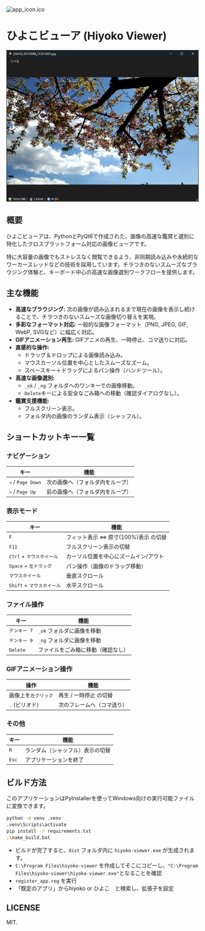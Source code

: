 ![app_icon.ico](app_icon.ico)

# ひよこビューア (Hiyoko Viewer)
![alt text](doc/ss.png)
## 概要

ひよこビューアは、PythonとPyQt6で作成された、画像の高速な鑑賞と選別に特化したクロスプラットフォーム対応の画像ビューアです。

特に大容量の画像でもストレスなく閲覧できるよう、非同期読み込みや永続的なワーカースレッドなどの技術を採用しています。チラつきのないスムーズなブラウジング体験と、キーボード中心の高速な画像選別ワークフローを提供します。

## 主な機能

- **高速なブラウジング:** 次の画像が読み込まれるまで現在の画像を表示し続けることで、チラつきのないスムーズな画像切り替えを実現。
- **多彩なフォーマット対応:** 一般的な画像フォーマット（PNG, JPEG, GIF, WebP, SVGなど）に幅広く対応。
- **GIFアニメーション再生:** GIFアニメの再生、一時停止、コマ送りに対応。
- **直感的な操作:**
  - ドラッグ＆ドロップによる画像読み込み。
  - マウスカーソル位置を中心としたスムーズなズーム。
  - スペースキー＋ドラッグによるパン操作（ハンドツール）。
- **高速な画像選別:**
  - `_ok` / `_ng` フォルダへのワンキーでの画像移動。
  - `Delete`キーによる安全なごみ箱への移動（確認ダイアログなし）。
- **鑑賞支援機能:**
  - フルスクリーン表示。
  - フォルダ内の画像のランダム表示（シャッフル）。

## ショートカットキー一覧

### ナビゲーション
| キー                        | 機能                               |
| --------------------------- | ---------------------------------- |
| `→` / `Page Down`          | 次の画像へ（フォルダ内をループ）   |
| `←` / `Page Up`            | 前の画像へ（フォルダ内をループ）   |

### 表示モード
| キー                        | 機能                               |
| --------------------------- | ---------------------------------- |
| `F`                         | フィット表示 ⇔ 原寸(100%)表示 の切替 |
| `F11`                       | フルスクリーン表示の切替           |
| `Ctrl` + `マウスホイール`   | カーソル位置を中心にズームイン/アウト |
| `Space` + `左ドラッグ`      | パン操作（画像のドラッグ移動）     |
| `マウスホイール`            | 垂直スクロール                     |
| `Shift` + `マウスホイール`  | 水平スクロール                     |

### ファイル操作
| キー                        | 機能                               |
| --------------------------- | ---------------------------------- |
| `テンキー 7`                | `_ok` フォルダに画像を移動         |
| `テンキー 9`                | `_ng` フォルダに画像を移動         |
| `Delete`                    | ファイルをごみ箱に移動（確認なし） |

### GIFアニメーション操作
| 操作                        | 機能                               |
| --------------------------- | ---------------------------------- |
| 画像上を`左クリック`        | 再生 / 一時停止 の切替             |
| `.` (ピリオド)              | 次のフレームへ（コマ送り）         |

### その他
| キー                        | 機能                               |
| --------------------------- | ---------------------------------- |
| `R`                         | ランダム（シャッフル）表示の切替   |
| `Esc`                       | アプリケーションを終了             |

## ビルド方法

このアプリケーションはPyInstallerを使ってWindows向けの実行可能ファイルに変換できます。

```bash
python -m venv .venv
.venv\Scripts\activate
pip install -r requirements.txt
.\make_build.bat
```

- ビルドが完了すると、`dist` フォルダ内に `hiyoko-viewer.exe` が生成されます。
- `C:\Program Files\hiyoko-viewer` を作成してそこにコピーし、`"C:\Program Files\hiyoko-viewer\hiyoko-viewer.exe"`となることを確認
- `register_app.reg` を実行
- 「既定のアプリ」からhiyoko or ひよこ　と検索し、拡張子を設定


## LICENSE

MIT.